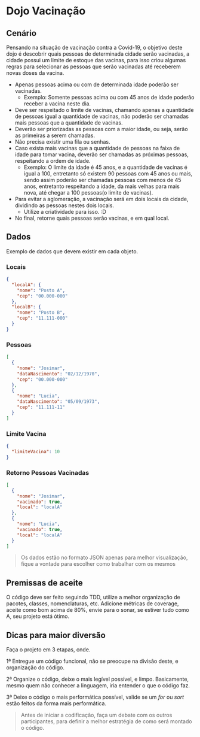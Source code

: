 # Dojo Vacinação

## Cenário

Pensando na situação de vacinação contra a Covid-19, o objetivo deste dojo é descobrir quais pessoas de determinada cidade serão vacinadas, a cidade possui um limite de estoque das vacinas, para isso criou algumas regras para selecionar as pessoas que serão vacinadas até receberem novas doses da vacina.

- Apenas pessoas acima ou com de determinada idade poderão ser vacinadas.
  - Exemplo: Somente pessoas acima ou com 45 anos de idade poderão receber a vacina neste dia.
- Deve ser respeitado o limite de vacinas, chamando apenas a quantidade de pessoas igual a quantidade de vacinas, não poderão ser chamadas mais pessoas que a quantidade de vacinas.
- Deverão ser priorizadas as pessoas com a maior idade, ou seja, serão as primeiras a serem chamadas.
- Não precisa existir uma fila ou senhas.
- Caso exista mais vacinas que a quantidade de pessoas na faixa de idade para tomar vacina, deverão ser chamadas as próximas pessoas, respeitando a ordem de idade.
  - Exemplo: O limite da idade é 45 anos, e a quantidade de vacinas é igual a 100, entretanto só existem 90 pessoas com 45 anos ou mais, sendo assim poderão ser chamadas pessoas com menos de 45 anos, entretanto respeitando a idade, da mais velhas para mais nova, até chegar a 100 pessoas(o limite de vacinas).
- Para evitar a aglomeração, a vacinação será em dois locais da cidade, dividindo as pessoas nestes dois locais.
  - Utilize a criatividade para isso. :D
- No final, retorne quais pessoas serão vacinas, e em qual local.

## Dados

Exemplo de dados que devem existir em cada objeto.

### Locais

```json
{
  "localA": {
    "nome": "Posto A",
    "cep": "00.000-000"
  },
  "localB": {
    "nome": "Posto B",
    "cep": "11.111-000"
  }
}
```

### Pessoas

```json
[
  {
    "nome": "Josimar",
    "dataNascimento": "02/12/1970",
    "cep": "00.000-000"
  },
  {
    "nome": "Lucia",
    "dataNascimento": "05/09/1973",
    "cep": "11.111-11"
  }
]
```

### Limite Vacina

```json
{
  "limiteVacina": 10
}
```

### Retorno Pessoas Vacinadas

```json
[
  {
    "nome": "Josimar",
    "vacinado": true,
    "local": "localA"
  },
  {
    "nome": "Lucia",
    "vacinado": true,
    "local": "localA"
  }
]
```

> Os dados estão no formato JSON apenas para melhor visualização, fique a vontade para escolher como trabalhar com os mesmos

## Premissas de aceite

O código deve ser feito seguindo TDD, utilize a melhor organização de pacotes, classes, nomenclaturas, etc. Adicione métricas de coverage, aceite como bom acima de 80%, envie para o sonar, se estiver tudo como A, seu projeto está ótimo.

## Dicas para maior diversão

Faça o projeto em 3 etapas, onde.

1ª Entregue um código funcional, não se preocupe na divisão deste, e organização do código.

2ª Organize o código, deixe o mais legível possível, e limpo. Basicamente, mesmo quem não conhecer a linguagem, iria entender o que o código faz.

3ª Deixe o código o mais performática possível, valide se um *for* ou *sort* estão feitos da forma mais performática.

> Antes de iniciar a codificação, faça um debate com os outros participantes, para definir a melhor estratégia de como será montado o código.
